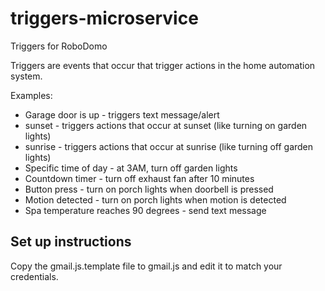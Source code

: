 # triggers-microservice
Triggers for RoboDomo

Triggers are events that occur that trigger actions in the home automation system.

Examples:

* Garage door is up - triggers text message/alert
* sunset - triggers actions that occur at sunset (like turning on garden lights)
* sunrise - triggers actions that occur at sunrise (like turning off garden lights)
* Specific time of day - at 3AM, turn off garden lights
* Countdown timer - turn off exhaust fan after 10 minutes
* Button press - turn on porch lights when doorbell is pressed
* Motion detected - turn on porch lights when motion is detected
* Spa temperature reaches 90 degrees - send text message

## Set up instructions
Copy the gmail.js.template file to gmail.js and edit it to match your credentials.

